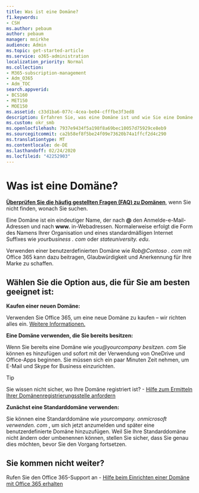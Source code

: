 ```yaml
---
title: Was ist eine Domäne?
f1.keywords:
- CSH
ms.author: pebaum
author: pebaum
manager: mnirkhe
audience: Admin
ms.topic: get-started-article
ms.service: o365-administration
localization_priority: Normal
ms.collection:
- M365-subscription-management
- Adm_O365
- Adm_TOC
search.appverid:
- BCS160
- MET150
- MOE150
ms.assetid: c33d1ba6-077c-4cea-be04-cfffbe3f3ed8
description: Erfahren Sie, was eine Domäne ist und wie Sie eine Domäne kaufen oder die Standarddomäne Ihres Unternehmens verwenden können.
ms.custom: okr_smb
ms.openlocfilehash: 7937e9434f5a198f8a69bec10057d75929ce8eb9
ms.sourcegitcommit: ca2b58ef8f5be24f09e73620b74a1ffcf2d4c290
ms.translationtype: MT
ms.contentlocale: de-DE
ms.lasthandoff: 02/24/2020
ms.locfileid: "42252903"
---
```

# <a name="what-is-a-domain"></a>Was ist eine Domäne?

 **[Überprüfen Sie die häufig gestellten Fragen (FAQ) zu Domänen](../setup/domains-faq.md)**, wenn Sie nicht finden, wonach Sie suchen. 
  
Eine Domäne ist ein eindeutiger Name, der nach **@** den Anmelde-e-Mail-Adressen und nach **www.** in-Webadressen. Normalerweise erfolgt die Form des Namens Ihrer Organisation und eines standardmäßigen Internet Suffixes wie *yourbusiness<span> . com* oder *stateuniversity.<span> edu*. 
  
Verwenden einer benutzerdefinierten Domäne wie *Rob@Contoso<span> . com* mit Office 365 kann dazu beitragen, Glaubwürdigkeit und Anerkennung für Ihre Marke zu schaffen. 
  
## <a name="choose-the-experience-thats-best-for-you"></a>Wählen Sie die Option aus, die für Sie am besten geeignet ist:

 **Kaufen einer neuen Domäne:**
  
Verwenden Sie Office 365, um eine neue Domäne zu kaufen – wir richten alles ein. [Weitere Informationen.](buy-a-domain-name.md)
  
 **Eine Domäne verwenden, die Sie bereits besitzen:**
  
Wenn Sie bereits eine Domäne wie *you@yourcompany besitzen.<span> com* Sie können es hinzufügen und sofort mit der Verwendung von OneDrive und Office-Apps beginnen. Sie müssen sich ein paar Minuten Zeit nehmen, um E-Mail und Skype for Business einzurichten. 
  
> [!TIP]
> Sie wissen nicht sicher, wo Ihre Domäne registriert ist? - [Hilfe zum Ermitteln Ihrer Domänenregistrierungsstelle anfordern](find-your-domain-registrar.md)
  
 **Zunächst eine Standarddomäne verwenden:**
  
Sie können eine Standarddomäne wie *yourcompany. onmicrosoft verwenden.<span> com* , um sich jetzt anzumelden und später eine benutzerdefinierte Domäne hinzuzufügen. Weil Sie Ihre Standarddomäne nicht ändern oder umbenennen können, stellen Sie sicher, dass Sie genau dies möchten, bevor Sie den Vorgang fortsetzen. 
  
## <a name="feeling-stuck"></a>Sie kommen nicht weiter?

Rufen Sie den Office 365-Support an - [Hilfe beim Einrichten einer Domäne mit Office 365 erhalten](../contact-support-for-business-products.md)
  

